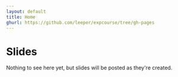 ```yaml
---
layout: default
title: Home
ghurl: https://github.com/leeper/expcourse/tree/gh-pages
---
```


# Slides #

Nothing to see here yet, but slides will be posted as they're created.
